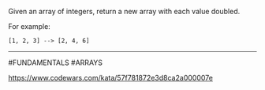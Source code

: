 Given an array of integers, return a new array with each value doubled.

For example:

`[1, 2, 3] --> [2, 4, 6]`

---

#FUNDAMENTALS #ARRAYS

https://www.codewars.com/kata/57f781872e3d8ca2a000007e